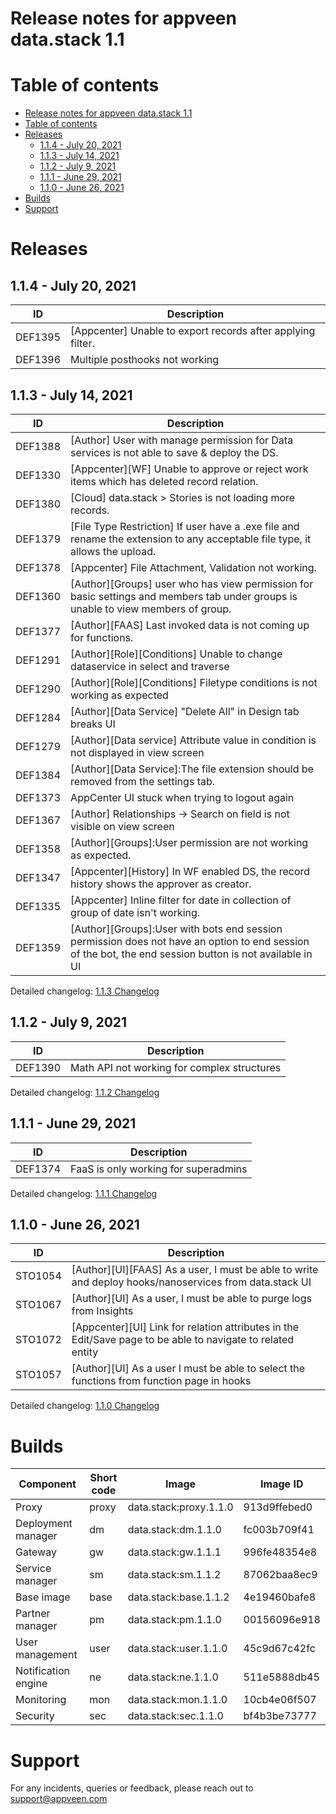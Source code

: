 # Release notes for appveen data.stack 1.1

# Table of contents

- [Release notes for appveen data.stack 1.1](#release-notes-for-appveen-datastack-11)
- [Table of contents](#table-of-contents)
- [Releases](#releases)
	- [1.1.4 - July 20, 2021](#114---july-20-2021)
	- [1.1.3 - July 14, 2021](#113---july-14-2021)
	- [1.1.2 - July 9, 2021](#112---july-9-2021)
	- [1.1.1 - June 29, 2021](#111---june-29-2021)
	- [1.1.0 - June 26, 2021](#110---june-26-2021)
- [Builds](#builds)
- [Support](#support)

# Releases

## 1.1.4 - July 20, 2021

| ID | Description |
|-|-|
| DEF1395 | \[Appcenter\] Unable to export records after applying filter. |
| DEF1396 | Multiple posthooks not working |

## 1.1.3 - July 14, 2021

| ID | Description |
|-|-|
| DEF1388 | \[Author\] User with manage permission for Data services is not able to save & deploy the DS. |
| DEF1330 | \[Appcenter\]\[WF\] Unable to approve or reject work items which has deleted record relation. |
| DEF1380 | \[Cloud\] data.stack > Stories is not loading more records. |
| DEF1379 | \[File Type Restriction\] If user have a  .exe file and rename the extension to any acceptable file type, it allows the upload. |
| DEF1378 | \[Appcenter\] File Attachment, Validation not working. |
| DEF1360 | \[Author\]\[Groups\] user who has view permission for basic settings and members tab under groups is unable to view members of group. |
| DEF1377 | \[Author\]\[FAAS\] Last invoked data is not coming up for functions. |
| DEF1291 | \[Author\]\[Role\]\[Conditions\] Unable to change dataservice in select and traverse  |
| DEF1290 | \[Author\]\[Role\]\[Conditions\] Filetype conditions is not working as expected  |
| DEF1284 | \[Author\]\[Data Service\] "Delete All" in Design tab breaks UI |
| DEF1279 | \[Author\]\[Data service\] Attribute value in condition is not displayed in view screen |
| DEF1384 | \[Author\]\[Data Service\]:The file extension should be removed from the settings tab. |
| DEF1373 | AppCenter UI stuck when trying to logout again |
| DEF1367 | \[Author\] Relationships -> Search on field is not visible on view screen |
| DEF1358 | \[Author\]\[Groups\]:User permission are not working as expected. |
| DEF1347 | \[Appcenter\]\[History\] In WF enabled DS, the record history shows the approver as creator. |
| DEF1335 | \[Appcenter\] Inline filter for date in collection of group of date isn't working. |
| DEF1359 | \[Author\]\[Groups\]:User with bots end session permission does not have an option to end session of the bot, the end session button is not available in UI |

Detailed changelog: [1.1.3 Changelog](./1.1.3-Changelog.md)

## 1.1.2 - July 9, 2021

| ID | Description |
|-|-|
| DEF1390 |	Math API not working for complex structures |

Detailed changelog: [1.1.2 Changelog](./1.1.2-Changelog.md)

## 1.1.1 - June 29, 2021

| ID | Description |
|-|-|
| DEF1374 |	FaaS is only working for superadmins |

Detailed changelog: [1.1.1 Changelog](./1.1.1-Changelog.md)

## 1.1.0 - June 26, 2021

| ID | Description |
|-|-|
| STO1054 | [Author][UI][FAAS] As a user, I must be able to write and deploy hooks/nanoservices from data.stack UI |
| STO1067 | [Author][UI] As a user, I must be able to purge logs from Insights |
| STO1072 | [Appcenter][UI] Link for relation attributes in the Edit/Save page to be able to navigate to related entity |
| STO1057 | [Author][UI] As a user I must be able to select the functions from function page in hooks |

Detailed changelog: [1.1.0 Changelog](./1.1.0-Changelog.md)

# Builds

| Component | Short code | Image | Image ID |
|--|--|--|--|
| Proxy | proxy | data.stack:proxy.1.1.0 | 913d9ffebed0 |
| Deployment manager | dm | data.stack:dm.1.1.0 | fc003b709f41 |
| Gateway | gw | data.stack:gw.1.1.1 | 996fe48354e8 |
| Service manager | sm | data.stack:sm.1.1.2 | 87062baa8ec9 |
| Base image | base | data.stack:base.1.1.2 | 4e19460bafe8 |
| Partner manager | pm | data.stack:pm.1.1.0 | 00156096e918 |
| User management | user | data.stack:user.1.1.0 | 45c9d67c42fc |
| Notification engine | ne | data.stack:ne.1.1.0 | 511e5888db45 |
| Monitoring | mon | data.stack:mon.1.1.0 | 10cb4e06f507 |
| Security | sec | data.stack:sec.1.1.0 | bf4b3be73777 |

# Support

For any incidents, queries or feedback, please reach out to support@appveen.com
